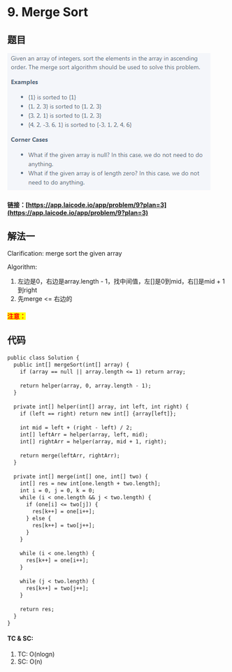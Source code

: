 # 9. Merge Sort

## 题目

![](<../../.gitbook/assets/image (89).png>)

#### 链接：[https://app.laicode.io/app/problem/9?plan=3](https://app.laicode.io/app/problem/9?plan=3)

## 解法一

Clarification: merge sort the given array

Algorithm:&#x20;

1. 左边是0，右边是array.length - 1，找中间值，左\[]是0到mid，右\[]是mid + 1到right
2. 先merge <= 右边的

#### <mark style="color:red;">注意：</mark>

## 代码

```
public class Solution {
  public int[] mergeSort(int[] array) {
    if (array == null || array.length <= 1) return array;

    return helper(array, 0, array.length - 1);
  }

  private int[] helper(int[] array, int left, int right) {
    if (left == right) return new int[] {array[left]};

    int mid = left + (right - left) / 2;
    int[] leftArr = helper(array, left, mid);
    int[] rightArr = helper(array, mid + 1, right);

    return merge(leftArr, rightArr);
  }

  private int[] merge(int[] one, int[] two) {
    int[] res = new int[one.length + two.length];
    int i = 0, j = 0, k = 0;
    while (i < one.length && j < two.length) {
      if (one[i] <= two[j]) {
        res[k++] = one[i++];
      } else {
        res[k++] = two[j++];
      }
    }

    while (i < one.length) {
      res[k++] = one[i++];
    }

    while (j < two.length) {
      res[k++] = two[j++];
    }

    return res;
  }
}
```

#### TC & SC:&#x20;

1. TC: O(nlogn)
2. SC: O(n)

